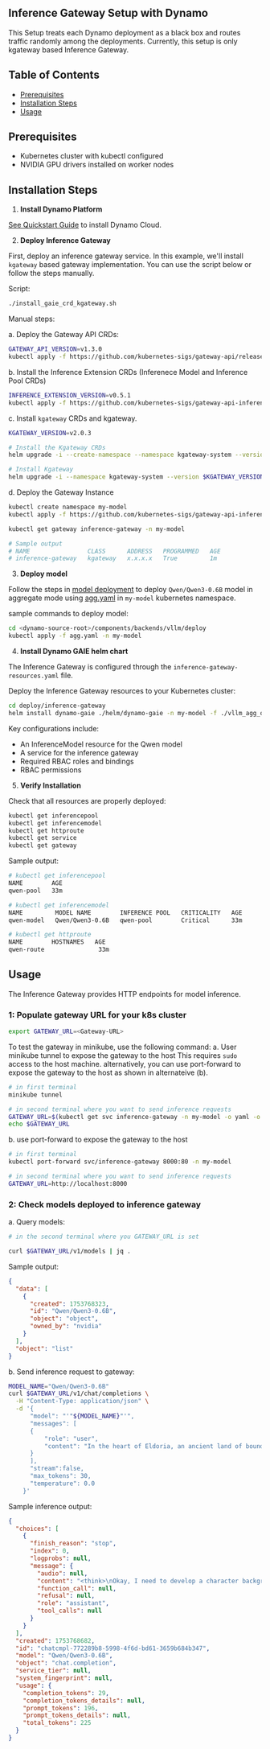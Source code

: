## Inference Gateway Setup with Dynamo

This Setup treats each Dynamo deployment as a black box and routes traffic randomly among the deployments.
Currently, this setup is only kgateway based Inference Gateway.

## Table of Contents

- [Prerequisites](#prerequisites)
- [Installation Steps](#installation-steps)
- [Usage](#usage)

## Prerequisites

- Kubernetes cluster with kubectl configured
- NVIDIA GPU drivers installed on worker nodes

## Installation Steps

1. **Install Dynamo Platform**

[See Quickstart Guide](../../docs/guides/dynamo_deploy/quickstart.md) to install Dynamo Cloud.


2. **Deploy Inference Gateway**

First, deploy an inference gateway service. In this example, we'll install `kgateway` based gateway implementation.
You can use the script below or follow the steps manually.

Script:
```bash
./install_gaie_crd_kgateway.sh
```

Manual steps:

a. Deploy the Gateway API CRDs:
```bash
GATEWAY_API_VERSION=v1.3.0
kubectl apply -f https://github.com/kubernetes-sigs/gateway-api/releases/download/$GATEWAY_API_VERSION/standard-install.yaml
```

b. Install the Inference Extension CRDs (Inferenece Model and Inference Pool CRDs)
```bash
INFERENCE_EXTENSION_VERSION=v0.5.1
kubectl apply -f https://github.com/kubernetes-sigs/gateway-api-inference-extension/releases/download/$INFERENCE_EXTENSION_VERSION/manifests.yaml -n  my-model
```

c. Install `kgateway` CRDs and kgateway.
```bash
KGATEWAY_VERSION=v2.0.3

# Install the Kgateway CRDs
helm upgrade -i --create-namespace --namespace kgateway-system --version $KGATEWAY_VERSION kgateway-crds oci://cr.kgateway.dev/kgateway-dev/charts/kgateway-crds

# Install Kgateway
helm upgrade -i --namespace kgateway-system --version $KGATEWAY_VERSION kgateway oci://cr.kgateway.dev/kgateway-dev/charts/kgateway --set inferenceExtension.enabled=true
```

d. Deploy the Gateway Instance
```bash
kubectl create namespace my-model
kubectl apply -f https://github.com/kubernetes-sigs/gateway-api-inference-extension/raw/main/config/manifests/gateway/kgateway/gateway.yaml -n  my-model
```

```bash
kubectl get gateway inference-gateway -n my-model

# Sample output
# NAME                CLASS      ADDRESS   PROGRAMMED   AGE
# inference-gateway   kgateway   x.x.x.x   True         1m
```

3. **Deploy model**

Follow the steps in [model deployment](../../components/backends/vllm/README.md) to deploy `Qwen/Qwen3-0.6B` model in aggregate mode using [agg.yaml](../../components/backends/vllm/deploy/agg.yaml) in `my-model` kubernetes namespace.

sample commands to deploy model:
```bash
cd <dynamo-source-root>/components/backends/vllm/deploy
kubectl apply -f agg.yaml -n my-model
```

4. **Install Dynamo GAIE helm chart**

The Inference Gateway is configured through the `inference-gateway-resources.yaml` file.

Deploy the Inference Gateway resources to your Kubernetes cluster:

```bash
cd deploy/inference-gateway
helm install dynamo-gaie ./helm/dynamo-gaie -n my-model -f ./vllm_agg_qwen.yaml
```

Key configurations include:
- An InferenceModel resource for the Qwen model
- A service for the inference gateway
- Required RBAC roles and bindings
- RBAC permissions

5. **Verify Installation**

Check that all resources are properly deployed:

```bash
kubectl get inferencepool
kubectl get inferencemodel
kubectl get httproute
kubectl get service
kubectl get gateway
```

Sample output:

```bash
# kubectl get inferencepool
NAME        AGE
qwen-pool   33m

# kubectl get inferencemodel
NAME         MODEL NAME        INFERENCE POOL   CRITICALITY   AGE
qwen-model   Qwen/Qwen3-0.6B   qwen-pool        Critical      33m

# kubectl get httproute
NAME        HOSTNAMES   AGE
qwen-route               33m
```

## Usage

The Inference Gateway provides HTTP endpoints for model inference.

### 1: Populate gateway URL for your k8s cluster
```bash
export GATEWAY_URL=<Gateway-URL>
```

To test the gateway in minikube, use the following command:
a. User minikube tunnel to expose the gateway to the host
   This requires `sudo` access to the host machine. alternatively, you can use port-forward to expose the gateway to the host as shown in alternateive (b).
```bash
# in first terminal
minikube tunnel

# in second terminal where you want to send inference requests
GATEWAY_URL=$(kubectl get svc inference-gateway -n my-model -o yaml -o jsonpath='{.spec.clusterIP}')
echo $GATEWAY_URL
```

b. use port-forward to expose the gateway to the host
```bash
# in first terminal
kubectl port-forward svc/inference-gateway 8000:80 -n my-model

# in second terminal where you want to send inference requests
GATEWAY_URL=http://localhost:8000
```

### 2: Check models deployed to inference gateway


a. Query models:
```bash
# in the second terminal where you GATEWAY_URL is set

curl $GATEWAY_URL/v1/models | jq .
```
Sample output:
```json
{
  "data": [
    {
      "created": 1753768323,
      "id": "Qwen/Qwen3-0.6B",
      "object": "object",
      "owned_by": "nvidia"
    }
  ],
  "object": "list"
}
```

b. Send inference request to gateway:

```bash
MODEL_NAME="Qwen/Qwen3-0.6B"
curl $GATEWAY_URL/v1/chat/completions \
  -H "Content-Type: application/json" \
  -d '{
      "model": "'"${MODEL_NAME}"'",
      "messages": [
      {
          "role": "user",
          "content": "In the heart of Eldoria, an ancient land of boundless magic and mysterious creatures, lies the long-forgotten city of Aeloria. Once a beacon of knowledge and power, Aeloria was buried beneath the shifting sands of time, lost to the world for centuries. You are an intrepid explorer, known for your unparalleled curiosity and courage, who has stumbled upon an ancient map hinting at ests that Aeloria holds a secret so profound that it has the potential to reshape the very fabric of reality. Your journey will take you through treacherous deserts, enchanted forests, and across perilous mountain ranges. Your Task: Character Background: Develop a detailed background for your character. Describe their motivations for seeking out Aeloria, their skills and weaknesses, and any personal connections to the ancient city or its legends. Are they driven by a quest for knowledge, a search for lost familt clue is hidden."
      }
      ],
      "stream":false,
      "max_tokens": 30,
      "temperature": 0.0
    }'
```

Sample inference output:

```json
{
  "choices": [
    {
      "finish_reason": "stop",
      "index": 0,
      "logprobs": null,
      "message": {
        "audio": null,
        "content": "<think>\nOkay, I need to develop a character background for the user's query. Let me start by understanding the requirements. The character is an",
        "function_call": null,
        "refusal": null,
        "role": "assistant",
        "tool_calls": null
      }
    }
  ],
  "created": 1753768682,
  "id": "chatcmpl-772289b8-5998-4f6d-bd61-3659b684b347",
  "model": "Qwen/Qwen3-0.6B",
  "object": "chat.completion",
  "service_tier": null,
  "system_fingerprint": null,
  "usage": {
    "completion_tokens": 29,
    "completion_tokens_details": null,
    "prompt_tokens": 196,
    "prompt_tokens_details": null,
    "total_tokens": 225
  }
}
```
